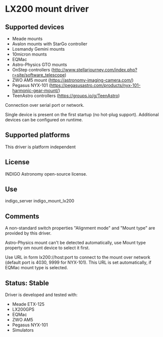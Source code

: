 # LX200 mount driver

## Supported devices

* Meade mounts
* Avalon mounts with StarGo controller
* Losmandy Gemini mounts
* 10micron mounts
* EQMac
* Astro-Physics GTO mounts
* OnStep controllers (http://www.stellarjourney.com/index.php?r=site/software_telescope)
* ZWO AM5 mount (https://astronomy-imaging-camera.com/)
* Pegasus NYX-101 (https://pegasusastro.com/products/nyx-101-harmonic-gear-mount/)
* TeenAstro controllers (https://groups.io/g/TeenAstro)

Connection over serial port or network.

Single device is present on the first startup (no hot-plug support). Additional devices can be configured on runtime.

## Supported platforms

This driver is platform independent

## License

INDIGO Astronomy open-source license.

## Use

indigo_server indigo_mount_lx200

## Comments

A non-standard switch properties "Alignment mode" and "Mount type" are provided by this driver.

Astro-Physics mount can't be detected automatically, use Mount type property om nount device to select it first.

Use URL in form lx200://host:port to connect to the mount over network (default port is 4030, 9999 for NYX-101). This URL is set automatically, if EQMac mount type is selected.

## Status: Stable

Driver is developed and tested with:
* Meade ETX-125
* LX200GPS
* EQMac
* ZWO AM5
* Pegasus NYX-101
* Simulators
